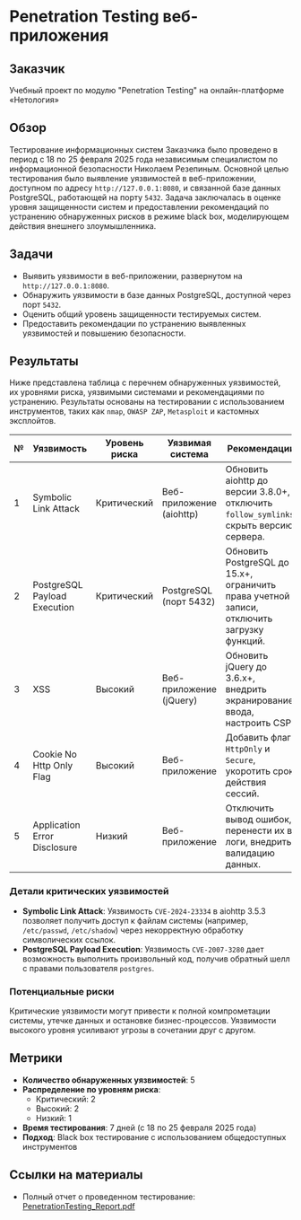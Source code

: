 # Penetration Testing веб-приложения

## Заказчик

Учебный проект по модулю "Penetration Testing" на онлайн-платформе «Нетология»

## Обзор

Тестирование информационных систем Заказчика было проведено в период с 18 по 25 февраля 2025 года независимым специалистом по информационной безопасности Николаем Резепиным. Основной целью тестирования было выявление уязвимостей в веб-приложении, доступном по адресу `http://127.0.0.1:8080`, и связанной базе данных PostgreSQL, работающей на порту `5432`. Задача заключалась в оценке уровня защищенности систем и предоставлении рекомендаций по устранению обнаруженных рисков в режиме black box, моделирующем действия внешнего злоумышленника.

## Задачи

- Выявить уязвимости в веб-приложении, развернутом на `http://127.0.0.1:8080`.
- Обнаружить уязвимости в базе данных PostgreSQL, доступной через порт `5432`.
- Оценить общий уровень защищенности тестируемых систем.
- Предоставить рекомендации по устранению выявленных уязвимостей и повышению безопасности.

## Результаты

Ниже представлена таблица с перечнем обнаруженных уязвимостей, их уровнями риска, уязвимыми системами и рекомендациями по устранению. Результаты основаны на тестировании с использованием инструментов, таких как `nmap`, `OWASP ZAP`, `Metasploit` и кастомных эксплойтов.

| № | Уязвимость                  | Уровень риска | Уязвимая система             | Рекомендации                                                                 |
|---|-----------------------------|---------------|------------------------------|------------------------------------------------------------------------------|
| 1 | Symbolic Link Attack        | Критический   | Веб-приложение (aiohttp)     | Обновить aiohttp до версии 3.8.0+, отключить `follow_symlinks`, скрыть версию сервера. |
| 2 | PostgreSQL Payload Execution| Критический   | PostgreSQL (порт 5432)       | Обновить PostgreSQL до 15.x+, ограничить права учетной записи, отключить загрузку функций. |
| 3 | XSS                         | Высокий       | Веб-приложение (jQuery)      | Обновить jQuery до 3.6.x+, внедрить экранирование ввода, настроить CSP.     |
| 4 | Cookie No Http Only Flag    | Высокий       | Веб-приложение               | Добавить флаг `HttpOnly` и `Secure`, укоротить срок действия сессий.         |
| 5 | Application Error Disclosure| Низкий        | Веб-приложение               | Отключить вывод ошибок, перенести их в логи, внедрить валидацию данных.     |

### Детали критических уязвимостей
- **Symbolic Link Attack**: Уязвимость `CVE-2024-23334` в aiohttp 3.5.3 позволяет получить доступ к файлам системы (например, `/etc/passwd`, `/etc/shadow`) через некорректную обработку символических ссылок.
- **PostgreSQL Payload Execution**: Уязвимость `CVE-2007-3280` дает возможность выполнить произвольный код, получив обратный шелл с правами пользователя `postgres`.

### Потенциальные риски
Критические уязвимости могут привести к полной компрометации системы, утечке данных и остановке бизнес-процессов. Уязвимости высокого уровня усиливают угрозы в сочетании друг с другом.

## Метрики

- **Количество обнаруженных уязвимостей**: 5
- **Распределение по уровням риска**:
  - Критический: 2
  - Высокий: 2
  - Низкий: 1
- **Время тестирования**: 7 дней (с 18 по 25 февраля 2025 года)
- **Подход**: Black box тестирование с использованием общедоступных инструментов

## Ссылки на материалы
- Полный отчет о проведенном тестирование: [PenetrationTesting_Report.pdf](./PenetrationTesting_Report.pdf)
